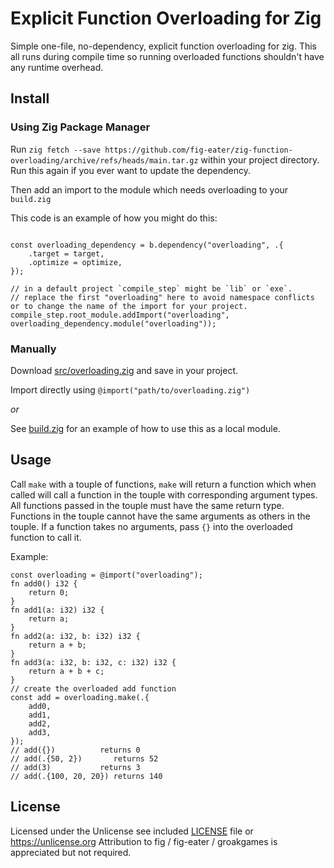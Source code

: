 # Explicit Function Overloading for Zig

Simple one-file, no-dependency, explicit function overloading for zig.
This all runs during compile time so running overloaded functions shouldn't have
any runtime overhead.

## Install

### Using Zig Package Manager

Run `zig fetch --save https://github.com/fig-eater/zig-function-overloading/archive/refs/heads/main.tar.gz`
within your project directory. Run this again if you ever want to update the dependency.

Then add an import to the module which needs overloading to your `build.zig`

This code is an example of how you might do this:

```zig

const overloading_dependency = b.dependency("overloading", .{
    .target = target,
    .optimize = optimize,
});

// in a default project `compile_step` might be `lib` or `exe`.
// replace the first "overloading" here to avoid namespace conflicts or to change the name of the import for your project.
compile_step.root_module.addImport("overloading", overloading_dependency.module("overloading"));

```

### Manually

Download [src/overloading.zig](./src/overloading.zig) and save in your project.

Import directly using `@import("path/to/overloading.zig")`

*or*

See [build.zig](./build.zig) for an example of how to use this as a local
module.

## Usage

Call `make` with a touple of functions, `make` will return a function which when
called will call a function in the touple with corresponding argument types.
All functions passed in the touple must have the same return type.
Functions in the touple cannot have the same arguments as others in the touple.
If a function takes no arguments, pass `{}` into the overloaded function to call
it.

Example:
```zig
const overloading = @import("overloading");
fn add0() i32 {
    return 0;
}
fn add1(a: i32) i32 {
    return a;
}
fn add2(a: i32, b: i32) i32 {
    return a + b;
}
fn add3(a: i32, b: i32, c: i32) i32 {
    return a + b + c;
}
// create the overloaded add function
const add = overloading.make(.{
    add0,
    add1,
    add2,
    add3,
});
// add({})          returns 0
// add(.{50, 2})       returns 52
// add(3)           returns 3
// add(.{100, 20, 20}) returns 140
```

## License

Licensed under the Unlicense see included [LICENSE](./LICENSE) file or
https://unlicense.org
Attribution to fig / fig-eater / groakgames is appreciated but not required.
